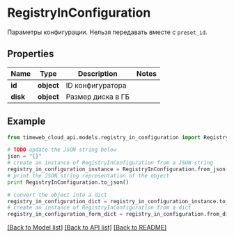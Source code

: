 # RegistryInConfiguration

Параметры конфигурации. Нельзя передавать вместе с `preset_id`.

## Properties
Name | Type | Description | Notes
------------ | ------------- | ------------- | -------------
**id** | **object** | ID конфигуратора | 
**disk** | **object** | Размер диска в ГБ | 

## Example

```python
from timeweb_cloud_api.models.registry_in_configuration import RegistryInConfiguration

# TODO update the JSON string below
json = "{}"
# create an instance of RegistryInConfiguration from a JSON string
registry_in_configuration_instance = RegistryInConfiguration.from_json(json)
# print the JSON string representation of the object
print RegistryInConfiguration.to_json()

# convert the object into a dict
registry_in_configuration_dict = registry_in_configuration_instance.to_dict()
# create an instance of RegistryInConfiguration from a dict
registry_in_configuration_form_dict = registry_in_configuration.from_dict(registry_in_configuration_dict)
```
[[Back to Model list]](../README.md#documentation-for-models) [[Back to API list]](../README.md#documentation-for-api-endpoints) [[Back to README]](../README.md)


